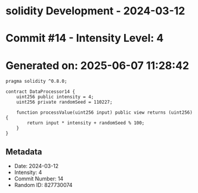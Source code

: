 ﻿# solidity Development - 2024-03-12
# Commit #14 - Intensity Level: 4
# Generated on: 2025-06-07 11:28:42
```solidity
pragma solidity ^0.8.0;

contract DataProcessor14 {
    uint256 public intensity = 4;
    uint256 private randomSeed = 110227;

    function processValue(uint256 input) public view returns (uint256) {
        return input * intensity + randomSeed % 100;
    }
}
```
## Metadata
- Date: 2024-03-12
- Intensity: 4
- Commit Number: 14
- Random ID: 827730074
